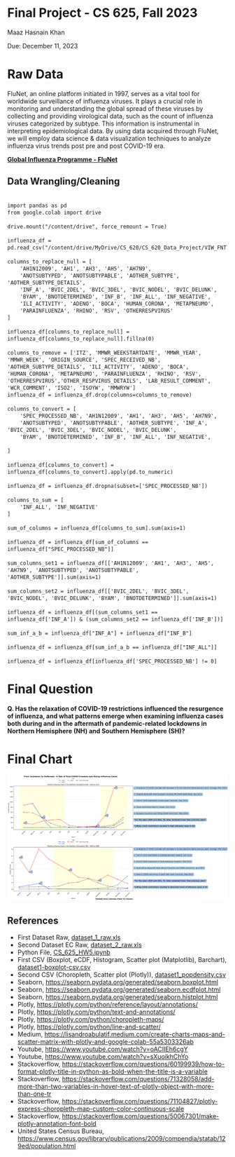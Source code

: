 # Final Project - CS 625, Fall 2023

Maaz Hasnain Khan 

Due: December 11, 2023

# Raw Data

FluNet, an online platform initiated in 1997, serves as a vital tool for worldwide surveillance of influenza viruses. It plays a crucial role in monitoring and understanding the global spread of these viruses by collecting and providing virological data, such as the count of influenza viruses categorized by subtype. This information is instrumental in interpreting epidemiological data. By using data acquired through FluNet, we will employ data science & data visualization techniques to analyze influenza virus trends post pre and post COVID-19 era.

**[Global Influenza Programme - FluNet](https://www.who.int/tools/flunet)**

## Data Wrangling/Cleaning

```

import pandas as pd
from google.colab import drive

drive.mount("/content/drive", force_remount = True)

influenza_df = pd.read_csv("/content/drive/MyDrive/CS_620/CS_620_Data_Project/VIW_FNT.csv")

columns_to_replace_null = [
    'AH1N12009', 'AH1', 'AH3', 'AH5', 'AH7N9',
    'ANOTSUBTYPED', 'ANOTSUBTYPABLE', 'AOTHER_SUBTYPE', 'AOTHER_SUBTYPE_DETAILS',
    'INF_A', 'BVIC_2DEL', 'BVIC_3DEL', 'BVIC_NODEL', 'BVIC_DELUNK',
    'BYAM', 'BNOTDETERMINED', 'INF_B', 'INF_ALL', 'INF_NEGATIVE',
    'ILI_ACTIVITY', 'ADENO', 'BOCA', 'HUMAN_CORONA', 'METAPNEUMO',
    'PARAINFLUENZA', 'RHINO', 'RSV', 'OTHERRESPVIRUS'
]

influenza_df[columns_to_replace_null] = influenza_df[columns_to_replace_null].fillna(0)

columns_to_remove = ['ITZ', 'MMWR_WEEKSTARTDATE', 'MMWR_YEAR', 'MMWR_WEEK', 'ORIGIN_SOURCE', 'SPEC_RECEIVED_NB', 'AOTHER_SUBTYPE_DETAILS', 'ILI_ACTIVITY', 'ADENO', 'BOCA', 'HUMAN_CORONA', 'METAPNEUMO', 'PARAINFLUENZA', 'RHINO', 'RSV', 'OTHERRESPVIRUS','OTHER_RESPVIRUS_DETAILS', 'LAB_RESULT_COMMENT', 'WCR_COMMENT', 'ISO2', 'ISOYW', 'MMWRYW']
influenza_df = influenza_df.drop(columns=columns_to_remove)

columns_to_convert = [
    'SPEC_PROCESSED_NB', 'AH1N12009', 'AH1', 'AH3', 'AH5', 'AH7N9',
    'ANOTSUBTYPED', 'ANOTSUBTYPABLE', 'AOTHER_SUBTYPE', 'INF_A', 'BVIC_2DEL', 'BVIC_3DEL', 'BVIC_NODEL', 'BVIC_DELUNK',
    'BYAM', 'BNOTDETERMINED', 'INF_B', 'INF_ALL', 'INF_NEGATIVE',

]

influenza_df[columns_to_convert] = influenza_df[columns_to_convert].apply(pd.to_numeric)

influenza_df = influenza_df.dropna(subset=['SPEC_PROCESSED_NB'])

columns_to_sum = [
    'INF_ALL', 'INF_NEGATIVE'
]

sum_of_columns = influenza_df[columns_to_sum].sum(axis=1)

influenza_df = influenza_df[sum_of_columns == influenza_df["SPEC_PROCESSED_NB"]]

sum_columns_set1 = influenza_df[['AH1N12009', 'AH1', 'AH3', 'AH5', 'AH7N9', 'ANOTSUBTYPED', 'ANOTSUBTYPABLE', 'AOTHER_SUBTYPE']].sum(axis=1)

sum_columns_set2 = influenza_df[['BVIC_2DEL', 'BVIC_3DEL', 'BVIC_NODEL', 'BVIC_DELUNK', 'BYAM', 'BNOTDETERMINED']].sum(axis=1)

influenza_df = influenza_df[(sum_columns_set1 == influenza_df['INF_A']) & (sum_columns_set2 == influenza_df['INF_B'])]

sum_inf_a_b = influenza_df["INF_A"] + influenza_df["INF_B"]

influenza_df = influenza_df[sum_inf_a_b == influenza_df["INF_ALL"]]

influenza_df = influenza_df[influenza_df['SPEC_PROCESSED_NB'] != 0]

```

# Final Question

**Q. Has the relaxation of COVID-19 restrictions influenced the resurgence of influenza, and what patterns emerge when examining influenza cases both during and in the aftermath of pandemic-related lockdowns in Northern Hemisphere (NH) and Southern Hemisphere (SH)?**

# Final Chart

![CS625 Final Project Final Chart](CS625_Final_Project_Final_Chart.png)

## References

* First Dataset Raw, [dataset_1_raw.xls](dataset_1_raw.xls)
* Second Dataset EC Raw, [dataset_2_raw.xls](dataset_2_raw.xls)
* Python File, [CS_625_HW5.ipynb](CS_625_HW5.ipynb)
* First CSV (Boxplot, eCDF, Histogram, Scatter plot (Matplotlib), Barchart), [dataset1-boxplot-csv.csv](dataset1-boxplot-csv.csv)
* Second CSV (Choropleth, Scatter plot (Plotly)), [dataset1_popdensity.csv](dataset1_popdensity.csv)
* Seaborn, <https://seaborn.pydata.org/generated/seaborn.boxplot.html>
* Seaborn, <https://seaborn.pydata.org/generated/seaborn.ecdfplot.html>
* Seaborn, <https://seaborn.pydata.org/generated/seaborn.histplot.html>
* Plotly, <https://plotly.com/python/reference/layout/annotations/>
* Plotly, <https://plotly.com/python/text-and-annotations/>
* Plotly, <https://plotly.com/python/choropleth-maps/>
* Plotly, <https://plotly.com/python/line-and-scatter/>
* Medium, <https://lisandroabulatif.medium.com/create-charts-maps-and-scatter-matrix-with-plotly-and-google-colab-55a5303326ab>
* Youtube, <https://www.youtube.com/watch?v=oACIIEh6cgY>
* Youtube, <https://www.youtube.com/watch?v=sXuoikhChYo>
* Stackoverflow, <https://stackoverflow.com/questions/60199939/how-to-format-plotly-title-in-python-as-bold-when-the-title-is-a-variable>
* Stackoverflow, <https://stackoverflow.com/questions/71328058/add-more-than-two-variables-in-hover-text-of-plotly-object-with-more-than-one-tr>
* Stackoverflow, <https://stackoverflow.com/questions/71104827/plotly-express-choropleth-map-custom-color-continuous-scale>
* Stackoverflow, <https://stackoverflow.com/questions/50067301/make-plotly-annotation-font-bold>
* United States Census Bureau, <https://www.census.gov/library/publications/2009/compendia/statab/129ed/population.html>



